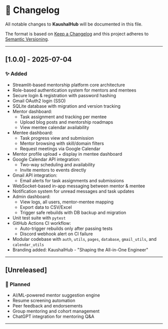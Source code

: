 # 📓 Changelog

All notable changes to **KaushalHub** will be documented in this file.

The format is based on [Keep a Changelog](https://keepachangelog.com/en/1.0.0/)
and this project adheres to [Semantic Versioning](https://semver.org/).

---

## [1.0.0] - 2025-07-04

### ✨ Added
- Streamlit-based mentorship platform core architecture
- Role-based authentication system for mentors and mentees
- Secure login & registration with password hashing
- Gmail OAuth2 login (SSO)
- SQLite database with migration and version tracking
- Mentor dashboard:
  - Task assignment and tracking per mentee
  - Upload blog posts and mentorship roadmaps
  - View mentee calendar availability
- Mentee dashboard:
  - Task progress view and submission
  - Mentor browsing with skill/domain filters
  - Request meetings via Google Calendar
- Mentor profile upload + display in mentee dashboard
- Google Calendar API integration:
  - Two-way scheduling and availability
  - Invite mentors to events directly
- Gmail API integration:
  - Email alerts for task assignments and submissions
- WebSocket-based in-app messaging between mentor & mentee
- Notification system for unread messages and task updates
- Admin dashboard:
  - View logs, all users, mentor-mentee mapping
  - Export data to CSV/Excel
  - Trigger safe rebuilds with DB backup and migration
- Unit test suite with `pytest`
- GitHub Actions CI workflow:
  - Auto-trigger rebuilds only after passing tests
  - Discord webhook alert on CI failure
- Modular codebase with `auth`, `utils`, `pages`, `database`, `gmail_utils`, and `calendar_utils`
- Branding added: KaushalHub - "Shaping the All-in-One Engineer"

---

## [Unreleased]

### 🔮 Planned
- AI/ML-powered mentor suggestion engine
- Resume screening automation
- Peer feedback and endorsements
- Group mentoring and cohort management
- ChatGPT integration for mentoring Q&A

---

